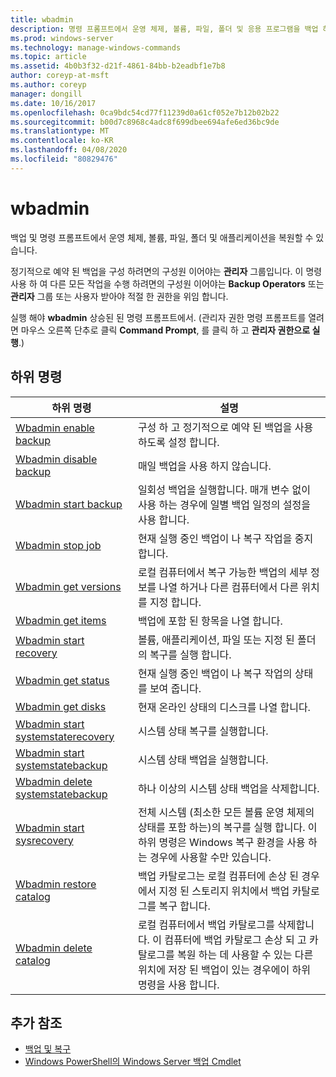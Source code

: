 ```yaml
---
title: wbadmin
description: 명령 프롬프트에서 운영 체제, 볼륨, 파일, 폴더 및 응용 프로그램을 백업 하 고 복원할 수 있는 wbadmin의 Windows 명령 항목입니다.
ms.prod: windows-server
ms.technology: manage-windows-commands
ms.topic: article
ms.assetid: 4b0b3f32-d21f-4861-84bb-b2eadbf1e7b8
author: coreyp-at-msft
ms.author: coreyp
manager: dongill
ms.date: 10/16/2017
ms.openlocfilehash: 0ca9bdc54cd77f11239d0a61cf052e7b12b02b22
ms.sourcegitcommit: b00d7c8968c4adc8f699dbee694afe6ed36bc9de
ms.translationtype: MT
ms.contentlocale: ko-KR
ms.lasthandoff: 04/08/2020
ms.locfileid: "80829476"
---
```

# <a name="wbadmin"></a>wbadmin



백업 및 명령 프롬프트에서 운영 체제, 볼륨, 파일, 폴더 및 애플리케이션을 복원할 수 있습니다.

정기적으로 예약 된 백업을 구성 하려면의 구성원 이어야는 **관리자** 그룹입니다. 이 명령 사용 하 여 다른 모든 작업을 수행 하려면의 구성원 이어야는 **Backup Operators** 또는 **관리자** 그룹 또는 사용자 받아야 적절 한 권한을 위임 합니다.

실행 해야 **wbadmin** 상승된 된 명령 프롬프트에서. (관리자 권한 명령 프롬프트를 열려면 마우스 오른쪽 단추로 클릭 **Command Prompt**, 를 클릭 하 고 **관리자 권한으로 실행**.)

## <a name="subcommands"></a>하위 명령

|하위 명령|설명|
|----------|-----------|
|[Wbadmin enable backup](wbadmin-enable-backup.md)|구성 하 고 정기적으로 예약 된 백업을 사용 하도록 설정 합니다.|
|[Wbadmin disable backup](wbadmin-disable-backup.md)|매일 백업을 사용 하지 않습니다.|
|[Wbadmin start backup](wbadmin-start-backup.md)|일회성 백업을 실행합니다. 매개 변수 없이 사용 하는 경우에 일별 백업 일정의 설정을 사용 합니다.|
|[Wbadmin stop job](wbadmin-stop-job.md)|현재 실행 중인 백업이 나 복구 작업을 중지 합니다.|
|[Wbadmin get versions](wbadmin-get-versions.md)|로컬 컴퓨터에서 복구 가능한 백업의 세부 정보를 나열 하거나 다른 컴퓨터에서 다른 위치를 지정 합니다.|
|[Wbadmin get items](wbadmin-get-items.md)|백업에 포함 된 항목을 나열 합니다.|
|[Wbadmin start recovery](wbadmin-start-recovery.md)|볼륨, 애플리케이션, 파일 또는 지정 된 폴더의 복구를 실행 합니다.|
|[Wbadmin get status](wbadmin-get-status.md)|현재 실행 중인 백업이 나 복구 작업의 상태를 보여 줍니다.|
|[Wbadmin get disks](wbadmin-get-disks.md)|현재 온라인 상태의 디스크를 나열 합니다.|
|[Wbadmin start systemstaterecovery](wbadmin-start-systemstaterecovery.md)|시스템 상태 복구를 실행합니다.|
|[Wbadmin start systemstatebackup](wbadmin-start-systemstatebackup.md)|시스템 상태 백업을 실행합니다.|
|[Wbadmin delete systemstatebackup](wbadmin-delete-systemstatebackup.md)|하나 이상의 시스템 상태 백업을 삭제합니다.|
|[Wbadmin start sysrecovery](wbadmin-start-sysrecovery.md)|전체 시스템 (최소한 모든 볼륨 운영 체제의 상태를 포함 하는)의 복구를 실행 합니다. 이 하위 명령은 Windows 복구 환경을 사용 하는 경우에 사용할 수만 있습니다.|
|[Wbadmin restore catalog](wbadmin-restore-catalog.md)|백업 카탈로그는 로컬 컴퓨터에 손상 된 경우에서 지정 된 스토리지 위치에서 백업 카탈로그를 복구 합니다.|
|[Wbadmin delete catalog](wbadmin-delete-catalog.md)|로컬 컴퓨터에서 백업 카탈로그를 삭제합니다. 이 컴퓨터에 백업 카탈로그 손상 되 고 카탈로그를 복원 하는 데 사용할 수 있는 다른 위치에 저장 된 백업이 있는 경우에이 하위 명령을 사용 합니다.|

## <a name="additional-references"></a>추가 참조

-   [백업 및 복구](https://go.microsoft.com/fwlink/?LinkID=195054)
-   [Windows PowerShell의 Windows Server 백업 Cmdlet](https://technet.microsoft.com/library/jj902428.aspx)